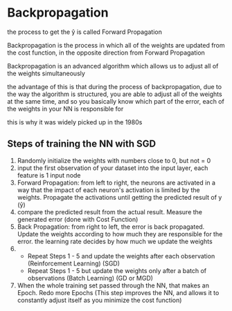 # Backpropagation

the process to get the ŷ is called Forward Propagation

Backpropagation is the process in which all of the weights are updated from the cost function, in the opposite direction from Forward Propagation

Backpropagation is an advanced algorithm which allows us to adjust all of the weights simultaneously

the advantage of this is that during the process of backpropagation, due to the way the algorithm is structured, you are able to adjust all of the weights at the same time, and so you basically know which part of the error, each of the weights in your NN is responsible for

this is why it was widely picked up in the 1980s

## Steps of training the NN with SGD

1. Randomly initialize the weights with numbers close to 0, but not = 0
2. input the first observation of your dataset into the input layer, each feature is 1 input node
3. Forward Propagation: from left to right, the neurons are activated in a way that the impact of each neuron's activation is limited by the weights. Propagate the activations until getting the predicted result of y (ŷ)
4. compare the predicted result from the actual result. Measure the generated error (done with Cost Function)
5. Back Propagation: from right to left, the error is back propagated. Update the weights according to how much they are responsible for the error. the learning rate decides by how much we update the weights
6. - Repeat Steps 1 - 5 and update the weights after each observation (Reinforcement Learning) (SGD)
   - Repeat Steps 1 - 5 but update the weights only after a batch of observations (Batch Learning) (GD or MGD)
7. When the whole training set passed through the NN, that makes an Epoch. Redo more Epochs (This step improves the NN, and allows it to constantly adjust itself as you minimize the cost function)
